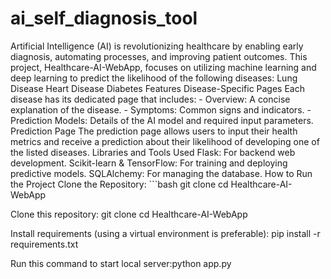 # ai_self_diagnosis_tool

Artificial Intelligence (AI) is revolutionizing healthcare by enabling early diagnosis, automating processes, and improving
patient outcomes. This project, Healthcare-AI-WebApp, focuses on utilizing machine learning and deep learning to predict
the likelihood of the following diseases: 
Lung Disease
Heart Disease
Diabetes 
Features 
Disease-Specific Pages 
Each disease has its dedicated page that includes: - Overview: A concise explanation of the disease. - Symptoms: Common
signs and indicators. - Prediction Models: Details of the AI model and required input parameters. 
Prediction Page 
The prediction page allows users to input their health metrics and receive a prediction about their likelihood of developing one
of the listed diseases. 
Libraries and Tools Used 
Flask: For backend web development.
Scikit-learn & TensorFlow: For training and deploying predictive models.
SQLAlchemy: For managing the database. 
How to Run the Project 
Clone the Repository: ```bash git clone cd Healthcare-AI-WebApp



Clone this repository: 
git clone 
cd Healthcare-AI-WebApp

Install requirements (using a virtual environment is preferable): 
pip install -r requirements.txt

Run this command to start local server:python app.py
